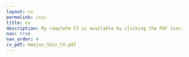 ```yaml
---
layout: cv
permalink: /cv/
title: cv
description: My complete CV is available by clicking the PDF icon.
nav: true
nav_order: 4
cv_pdf: Heejun_Shin_CV.pdf
---
```

